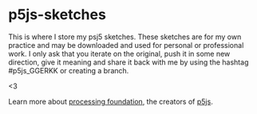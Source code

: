 # p5js-sketches
This is where I store my psj5 sketches. These sketches are for my own practice and may be downloaded and used for personal or professional work. I only ask that you iterate on the original, push it in some new direction, give it meaning and share it back with me by using the hashtag #p5js_GGERKK or creating a branch.

<3

Learn more about <a href="https://processing.org/">processing foundation</a>, the creators of <a href="http://p5js.org/">p5js</a>.
